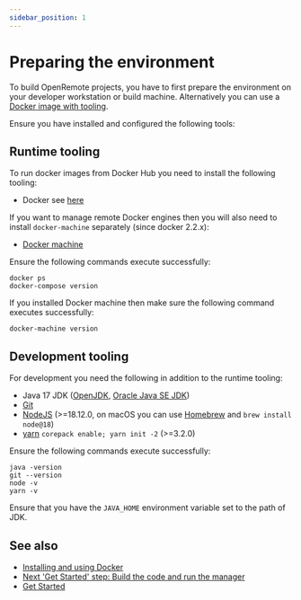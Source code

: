 ```yaml
---
sidebar_position: 1
---
```


# Preparing the environment

To build OpenRemote projects, you have to first prepare the environment on your developer workstation or build machine. Alternatively you can use a [Docker image with tooling](#runtime-tooling).

Ensure you have installed and configured the following tools:

## Runtime tooling
To run docker images from Docker Hub you need to install the following tooling:
* Docker see [here](installing-and-using-docker.md#local-engine)

If you want to manage remote Docker engines then you will also need to install `docker-machine` separately (since docker 2.2.x):

* [Docker machine](https://docs.docker.com/machine/install-machine/)

Ensure the following commands execute successfully:

```shell
docker ps
docker-compose version
```

If you installed Docker machine then make sure the following command executes successfully:

```shell
docker-machine version
```

## Development tooling
For development you need the following in addition to the runtime tooling:

* Java 17 JDK ([OpenJDK](https://openjdk.java.net/), [Oracle Java SE JDK](https://www.oracle.com/technetwork/java/javase/downloads/index.html))
* [Git](https://git-scm.com/downloads)
* [NodeJS](https://nodejs.org/en/download/current/) (>=18.12.0, on macOS you can use [Homebrew](https://brew.sh/) and `brew install node@18`)
* [yarn](https://yarnpkg.com/getting-started/install) `corepack enable; yarn init -2` (>=3.2.0)

Ensure the following commands execute successfully:

```shell
java -version
git --version
node -v
yarn -v
```

Ensure that you have the `JAVA_HOME` environment variable set to the path of JDK.

## See also

- [Installing and using Docker](installing-and-using-docker.md)
- [Next 'Get Started' step: Build the code and run the manager](https://github.com/openremote/openremote/blob/master/README.md)
- [Get Started](https://openremote.io/get-started-iot-platform/)
